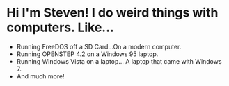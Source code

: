 # Hi I'm Steven! I do weird things with computers. Like...
- Running FreeDOS off a SD Card...On a modern computer.
- Running OPENSTEP 4.2 on a Windows 95 laptop.
- Running Windows Vista on a laptop... A laptop that came with Windows 7.
- And much more!
